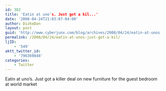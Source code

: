 ```yaml
---
id: 382
title: 'Eatin at uno's. Just got a kil...'
date: '2008-04-24T21:03:07-04:00'
author: DizkoDan
layout: post
guid: 'http://www.cyberjunx.com/blog/archives/2008/04/24/eatin-at-unos-just-got-a-kil/'
permalink: /2008/04/24/eatin-at-unos-just-got-a-kil/
ljID:
    - '549'
aktt_twitter_id:
    - '796369848'
categories:
    - Twitter
---
```


Eatin at uno’s. Just got a killer deal on new furniture for the guest bedroom at world market